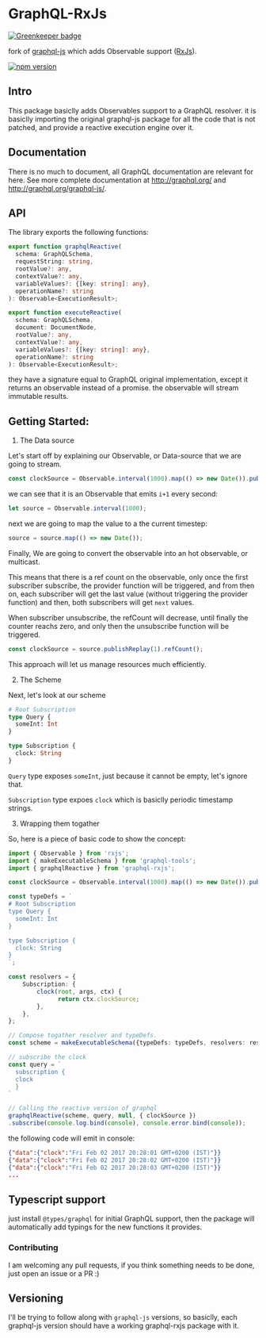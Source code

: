 # GraphQL-RxJs

[![Greenkeeper badge](https://badges.greenkeeper.io/DxCx/graphql-rxjs.svg)](https://greenkeeper.io/)

fork of [graphql-js](https://github.com/graphql/graphql-js) which adds Observable support ([RxJs](http://reactivex.io/rxjs/)).

[![npm version](https://badge.fury.io/js/graphql-rxjs.svg)](http://badge.fury.io/js/graphql-rxjs)

## Intro

This package basiclly adds Observables support to a GraphQL resolver.
it is basiclly importing the original graphql-js package for all the code that is not patched,
and provide a reactive execution engine over it.

## Documentation

There is no much to document, all GraphQL documentation are relevant for here.
See more complete documentation at http://graphql.org/ and
http://graphql.org/graphql-js/.

## API

The library exports the following functions:

```typescript
export function graphqlReactive(
  schema: GraphQLSchema,
  requestString: string,
  rootValue?: any,
  contextValue?: any,
  variableValues?: {[key: string]: any},
  operationName?: string
): Observable<ExecutionResult>;

export function executeReactive(
  schema: GraphQLSchema,
  document: DocumentNode,
  rootValue?: any,
  contextValue?: any,
  variableValues?: {[key: string]: any},
  operationName?: string
): Observable<ExecutionResult>;
```

they have a signature equal to GraphQL original implementation,
except it returns an observable instead of a promise.
the observable will stream immutable results.

## Getting Started:

1. The Data source

  Let's start off by explaining our Observable, or Data-source that we are going to stream.
  ```typescript
  const clockSource = Observable.interval(1000).map(() => new Date()).publishReplay(1).refCount();
  ```

  we can see that it is an Observable that emits `i+1` every second:
  ```typescript
  let source = Observable.interval(1000);
  ```

  next we are going to map the value to a the current timestep:
  ```typescript
  source = source.map(() => new Date());
  ```

  Finally, We are going to convert the observable into an hot observable, or multicast.

  This means that there is a ref count on the observable,
  only once the first subscriber subscribe, the provider function will be triggered,
  and from then on, each subscriber will get the last value (without triggering the provider function)
  and then, both subscribers will get `next` values.

  When subscriber unsubscribe, the refCount will decrease,
  until finally the counter reachs zero, and only then the unsubscribe function will be triggered.
  ```typescript
  const clockSource = source.publishReplay(1).refCount();
  ```

 This approach will let us manage resources much efficiently.

2. The Scheme

  Next, let's look at our scheme

  ```graphql
  # Root Subscription
  type Query {
    someInt: Int
  }

  type Subscription {
    clock: String
  }
  ```

  `Query` type exposes `someInt`, just because it cannot be empty, let's ignore that.
  
  `Subscription` type expoes `clock` which is basiclly periodic timestamp strings.

3. Wrapping them togather

  So, here is a piece of basic code to show the concept:
  ```typescript
  import { Observable } from 'rxjs';
  import { makeExecutableSchema } from 'graphql-tools';
  import { graphqlReactive } from 'graphql-rxjs';
  
  const clockSource = Observable.interval(1000).map(() => new Date()).publishReplay(1).refCount();

  const typeDefs = `
  # Root Subscription
  type Query {
	someInt: Int
  }

  type Subscription {
    clock: String
  }
  `;

  const resolvers = {
      Subscription: {
          clock(root, args, ctx) {
                return ctx.clockSource;
          },
      },
  };

  // Compose togather resolver and typeDefs.
  const scheme = makeExecutableSchema({typeDefs: typeDefs, resolvers: resolvers});

  // subscribe the clock
  const query = `
    subscription {
  	clock
    }
  `

  // Calling the reactive version of graphql
  graphqlReactive(scheme, query, null, { clockSource })
  .subscribe(console.log.bind(console), console.error.bind(console));
  ```

  the following code will emit in console:
  ```json
  {"data":{"clock":"Fri Feb 02 2017 20:28:01 GMT+0200 (IST)"}}
  {"data":{"clock":"Fri Feb 02 2017 20:28:02 GMT+0200 (IST)"}}
  {"data":{"clock":"Fri Feb 02 2017 20:28:03 GMT+0200 (IST)"}}
  ...
  ```

## Typescript support

just install `@types/graphql` for initial GraphQL support,
then the package will automatically add typings for the new functions it provides.

### Contributing

I am welcoming any pull requests,
if you think something needs to be done, just open an issue or a PR :)

## Versioning

I'll be trying to follow along with `graphql-js` versions,
so basiclly, each graphql-js version should have a working graphql-rxjs package with it.
